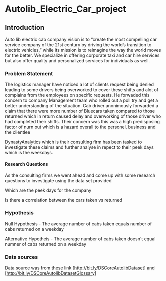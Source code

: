 # Autolib_Electric_Car_project

## Introduction

Auto lib electric cab company vision is to “create the most compelling car service company of the 21st century by driving the world’s transition to electric vehicles,” while its mission is to reimagine the way the world moves for the better. We specialize in offering corporate taxi and car hire services but also offer quality and personalized services for individuals as well.

### Problem Statement

The logistics manager have noticed a lot of clients request being denied leading to some drivers being overworked to cover these shifts and alot of complains from the employees on specific requests. He forwaded this concern to company Management team who rolled out a poll try and get a better understanding of the situation. Cab driver anonimously forwarded a claim that there were more number of Bluecars taken compared to those returned which in return caused delay and overworking of those driver who had completed their shifts. Their concern was this was a high predisposing factor of nurn out which is a hazard overall to the personel, business and the clientlee

DynastyAnalytics which is their consulting firm has been tasked to investigate these claims and further analyse in repect to their peek days which is the weekdays.

#### Research Questions

As the consulting firms we went ahead and come up with some research questions to investigate using the data set provided

Which are the peek days for the company

Is there a correlation between the cars taken vs returned

### Hypothesis


Null Hypothesis - The average number of cabs taken equals number of cabs returned on a weekday

Alternative Hypotheis - The average number of cabs taken doesn't equal numner of cabs returned on a weekday

### Data sources

Data source was from these link [http://bit.ly/DSCoreAutolibDataset] and [http://bit.ly/DSCoreAutolibDatasetGlossary]

